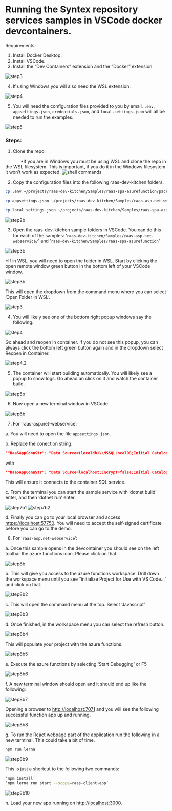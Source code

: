 # Running the Syntex repository services samples in VSCode docker devcontainers. 

Requirements: 

1. Install Docker Desktop. 
2. Install VSCode. 
3. Install the “Dev Containers” extension and the “Docker” extension. 

![step3](./images/step3.png)

4. If using Windows you will also need the WSL extension.

![step4](./images/step4.png)

5. You will need the configuration files provided to you by email.
`.env`, `appsettings.json`, `credentials.json`, and `local.settings.json` will all be needed to run the examples.

![step5](./images/step5.png)


### Steps:
1.	Clone the repo. 

&nbsp;&nbsp;&nbsp;&nbsp;&nbsp;&nbsp;&nbsp;&nbsp;&nbsp;&nbsp;&nbsp; *If you are in Windows you must be using WSL and clone the repo in the WSL filesystem. This is important, if you do it in the Windows filesystem it won’t work as expected.
![shell commands](./images/step1b.png)

2. Copy the configuration files into the following raas-dev-kitchen folders.
```sh
cp .env ~/projects/raas-dev-kitchen/Samples/raas-spa-azurefunction/packages/client-app/

cp appsettings.json ~/projects/raas-dev-kitchen/Samples/raas-asp.net-webservice/

cp local.settings.json ~/projects/raas-dev-kitchen/Samples/raas-spa-azurefunction/packages/azure-functions/
```
![step2b](./images/step2b.png)

3. Open the raas-dev-kitchen sample folders in VSCode. You can do this for each of the samples:
 ‘`raas-dev-kitchen/Samples/raas-asp.net-webservice/`’ and 
 ‘`raas-dev-kitchen/Samples/raas-spa-azurefunction`'

![step3b](./images/step3b.png)

*If in WSL, you will need to open the folder in WSL. Start by clicking the open remote window green button in the bottom left of your VSCode window.

![step3b](./images/step3b2.png)

This will open the dropdown from the command menu where you can select ’Open Folder in WSL’.

![step3](./images/step3b3.png)

4. You will likely see one of the bottom right popup windows say the following.

![step4](./images/step4b.png)

Go ahead and reopen in container. If you do not see this popup, you can always click the bottom left green button again and in the dropdown select Reopen in Container.

![step4.2](./images/step4b2.png)

5.	The container will start building automatically. You will likely see a popup to show logs. Go ahead an click on it and watch the container build.

![step5b](./images/step5b.png)

6.	Now open a new terminal window in VSCode.

![step6b](./images/step6b.png)

7.	For ‘raas-asp.net-webservice’:

a.	You will need to open the file `appsettings.json`.

b.	Replace the conection string:
```json
‘"RaaSAppConnStr": "Data Source=(localdb)\\MSSQLLocalDB;Initial Catalog=RaaSDemoAppDb;Integrated Security=True;Connect Timeout=30;"’
```
 with 

```json
‘"RaaSAppConnStr": "Data Source=localhost;Encrypt=false;Initial Catalog=RaaSDemoAppDb;User Id=sa;Password=P@ssw0rd;Connect Timeout=30"’
```
This will ensure it connects to the container SQL service.

c.	From the terminal you can start the sample service with ‘dotnet build’ enter, and then ‘dotnet run’ enter.

![step7b1](./images/step7b1.png)
![step7b2](./images/step7b2.png)

d.	Finally you can go to your local browser and access [https://localhost:57750](https://localhost:57750). You will need to accept the self-signed certificate before you can go to the demo. 


8.	For ‘`raas-asp.net-webservice`’:

a.	Once this sample opens in the devcontainer you should see on the left toolbar the azure functions icon. Please click on that.

![step8b](./images/step8b.png)

b.	This will give you access to the azure functions workspace. Drill down the workspace menu until you see “initialize Project for Use with VS Code...” and click on that.

![step8b2](./images/step8b2.png)

c.	This will open the command menu at the top. Select ‘Javascript’

![step8b3](./images/step8b3.png)

d.	Once finished, in the workspace menu you can select the refresh button.

![step8b4](./images/step8b4.png)

This will populate your project with the azure functions.

![step8b5](./images/step8b5.png)

e.	Execute the azure functions by selecting  ‘Start Debugging’ or F5

![step8b6](./images/step8b6.png)

f.	A new terminal window should open and it should end up like the following:

![step8b7](./images/step8b7.png)

Opening a browser to [http://localhost:7071](http://localhost:7071) and you will see the following successful function app up and running.

![step8b8](./images/step8b8.png)

g.	To run the React webpage part of the application run the following in a new terminal. This could take a bit of time.
```sh
npm run lerna
```

![step8b9](./images/step8b9.png)

This is just a shortcut to the following two commands:
```sh
‘npm install’
‘npm lerna run start --scope=raas-client-app’
```


![step8b10](./images/step8b10.png)

h.	Load your new app running on [http://localhost:3000](http://localhost:3000).